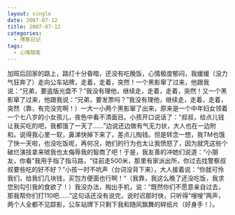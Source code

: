 ```yaml
---
layout: single
date: 2007-07-12
title: 2007-07-12
categories:
  - 博客日记
tags:
  - 心情随笔
---
```

加班后回家的路上，路灯十分昏暗，还没有吃晚饭，心情极度郁闷，我缓缓（没力气狂奔了）走向公车站牌，走着，走着，突然！一个黑影窜了过来，他跟我说：“兄弟，要盗版光盘不？”我没有理他，继续走，走着，走着，突然！又一个黑影窜了过来，他跟我说：“兄弟，要发票吗？”我没有理他，继续走，走着，走着，突然（靠，有完没完啊！）一大一小两个黑影窜了出来，原来是一个中年妇女领着一个七八岁的小女孩儿，夜色中看不清面目。小孩开口说话了：“叔叔，给点儿钱让我买吃的吧，我都饿了一天了......”边说还边做有气无力状，大人也在一边附和。说得我心里一软，鼻涕快掉下来了，差点儿掏钱。但是转念一想，我TM也饿了快一天啦，也没吃饭呢，再何况，她们的行为也太让我愤怒了，因为就凭这些个破烂演技拿来唬我也太侮辱我的智商了吧！于是，我友善的冲她们说道：“小朋友，你看”我用手指了指马路，“往前走500米，那里有家派出所，你过去找警察叔叔要些吃的好不好？”小孩一时不吭声（台词没背下来），大人接着说：“你就可怜我们，给我们几块钱，买包方便面也行啊！”（我靠，我这么晚了还没吃饭，我求您别勾引我的食欲了！）我没办法，掏出手机，说：“既然你们不愿意亲自过去，那我帮你们打110吧......”这句话还没有说完，说时迟那时快，只听得“嗖嗖”两声，两个人全都不见踪影，公车站牌下只剩下我和随风飘舞的碎纸片（好身手！）。